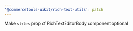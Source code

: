 ```yaml
---
'@commercetools-uikit/rich-text-utils': patch
---
```


Make `styles` prop of RichTextEditorBody component optional
